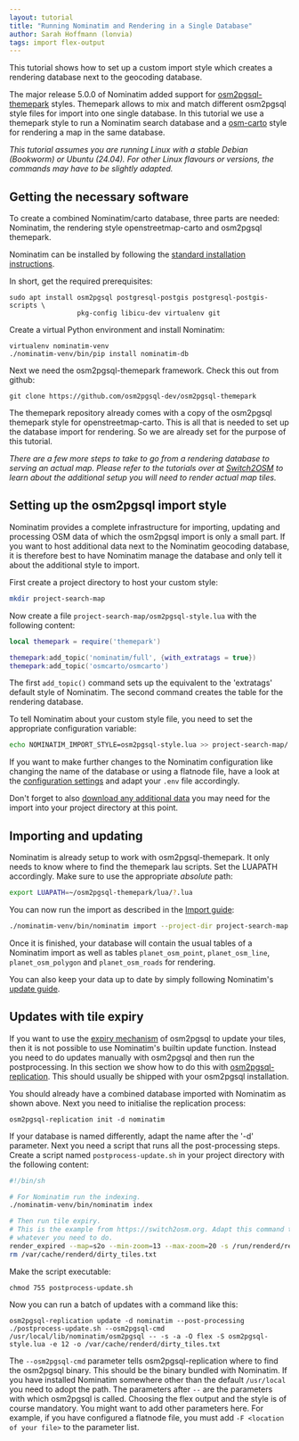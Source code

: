 ```yaml
---
layout: tutorial
title: "Running Nominatim and Rendering in a Single Database"
author: Sarah Hoffmann (lonvia)
tags: import flex-output
---
```


This tutorial shows how to set up a custom import style which creates a
rendering database next to the geocoding database.

The major release 5.0.0 of Nominatim added support for
[osm2pgsql-themepark](https://osm2pgsql.org/themepark/) styles. Themepark
allows to mix and match different osm2pgsql style files for import into
one single database. In this tutorial we use a themepark style to
run a Nominatim search database and a
[osm-carto](https://github.com/gravitystorm/openstreetmap-carto) style
for rendering a map in the same database.

_This tutorial assumes you are running Linux with a stable Debian (Bookworm)
or Ubuntu (24.04). For other Linux flavours or versions, the commands may have
to be slightly adapted._


## Getting the necessary software

To create a combined Nominatim/carto database, three parts are needed: Nominatim,
the rendering style openstreetmap-carto and osm2pgsql themepark.

Nominatim can be installed by following the
[standard installation instructions](https://nominatim.org/release-docs/latest/admin/Installation/).

In short, get the required prerequisites:

```
sudo apt install osm2pgsql postgresql-postgis postgresql-postgis-scripts \
                 pkg-config libicu-dev virtualenv git
```

Create a virtual Python environment and install Nominatim:

```
virtualenv nominatim-venv
./nominatim-venv/bin/pip install nominatim-db
```

Next we need the osm2pgsql-themepark framework. Check this out from github:

```
git clone https://github.com/osm2pgsql-dev/osm2pgsql-themepark
```

The themepark repository already comes with a copy of the osm2pgsql themepark
style for openstreetmap-carto. This is all that is needed to set up the
database import for rendering. So we are already set for the purpose of this
tutorial.

_There are a few more steps to take to go from a rendering database to
serving an actual map. Please refer to the tutorials over at
[Switch2OSM](https://switch2osm.org/serving-tiles/)
to learn about the additional setup you will need to render actual map tiles._

## Setting up the osm2pgsql import style

Nominatim provides a complete infrastructure for importing, updating and
processing OSM data of which the osm2pgsql import is only a small part. If
you want to host additional data next to the Nominatim geocoding database,
it is therefore best to have Nominatim manage the database and only tell
it about the additional style to import.

First create a project directory to host your custom style:

```sh
mkdir project-search-map
```

Now create a file `project-search-map/osm2pgsql-style.lua` with the following
content:

```lua
local themepark = require('themepark')

themepark:add_topic('nominatim/full', {with_extratags = true})
themepark:add_topic('osmcarto/osmcarto')
```

The first `add_topic()` command sets up the equivalent to the 'extratags'
default style of Nominatim. The second command creates the table for the
rendering database.

To tell Nominatim about your custom style file, you need to set the appropriate
configuration variable:

```sh
echo NOMINATIM_IMPORT_STYLE=osm2pgsql-style.lua >> project-search-map/.env
```

If you want to make further changes to the Nominatim configuration like
changing the name of the database or using a flatnode file, have a look at the
[configuration settings](https://nominatim.org/release-docs/latest/customize/Settings/)
and adapt your `.env` file accordingly.

Don't forget to also [download any additional data](https://nominatim.org/release-docs/latest/admin/Import/#downloading-additional-data)
you may need for the import into your project directory at this point.

## Importing and updating

Nominatim is already setup to work with osm2pgsql-themepark. It only needs
to know where to find the themepark lau scripts. Set the LUAPATH accordingly.
Make sure to use the appropriate _absolute_ path:

```sh
export LUAPATH=~/osm2pgsql-themepark/lua/?.lua
```

You can now run the import as described in the [Import guide](https://nominatim.org/release-docs/latest/admin/Import/#initial-import-of-the-data):

```sh
./nominatim-venv/bin/nominatim import --project-dir project-search-map --osm-file <data file> 2>&1 | tee setup.log
```

Once it is finished, your database will contain the usual tables of a
Nominatim import as well as tables `planet_osm_point`, `planet_osm_line`,
`planet_osm_polygon` and `planet_osm_roads` for rendering.

You can also keep your data up to date by simply following Nominatim's
[update guide](https://nominatim.org/release-docs/latest/admin/Update/).

## Updates with tile expiry

If you want to use the [expiry mechanism](https://osm2pgsql.org/doc/manual.html#expire)
of osm2pgsql to update your tiles, then it is not possible to use
Nominatim's builtin update function. Instead you need to do updates manually
with osm2pgsql and then run the postprocessing. In this section we show
how to do this with
[osm2pgsql-replication](https://osm2pgsql.org/doc/manual.html#keeping-the-database-up-to-date-with-osm2pgsql-replication).
This should usually be shipped with your osm2pgsql installation.


You should already have a combined database imported with Nominatim as shown
above. Next you need to initialise the replication process:

```
osm2pgsql-replication init -d nominatim
```

If your database is named differently, adapt the name after the '-d' parameter.
Next you need a script that runs all the post-processing steps. Create
a script named `postprocess-update.sh` in your project directory with the
following content:

``` sh
#!/bin/sh

# For Nominatim run the indexing.
./nominatim-venv/bin/nominatim index

# Then run tile expiry.
# This is the example from https://switch2osm.org. Adapt this command to
# whatever you need to do.
render_expired --map=s2o --min-zoom=13 --max-zoom=20 -s /run/renderd/renderd.sock < /var/cache/renderd/dirty_tiles.txt
rm /var/cache/renderd/dirty_tiles.txt
```

Make the script executable:

```
chmod 755 postprocess-update.sh
```

Now you can run a batch of updates with a command like this:

```
osm2pgsql-replication update -d nominatim --post-processing ./postprocess-update.sh --osm2pgsql-cmd /usr/local/lib/nominatim/osm2pgsql -- -s -a -O flex -S osm2pgsql-style.lua -e 12 -o /var/cache/renderd/dirty_tiles.txt
```

The `--osm2pgsql-cmd` parameter tells osm2pgsql-replication where to find the
osm2pgsql binary. This should be the binary bundled with Nominatim. If you
have installed Nominatim somewhere other than the default `/usr/local` you
need to adopt the path. The parameters after `--` are the parameters with
which osm2pgsql is called. Choosing the flex output and the style is of course
mandatory. You might want to add other parameters here. For example, if you
have configured a flatnode file, you must add `-F <location of your file>` to
the parameter list.
